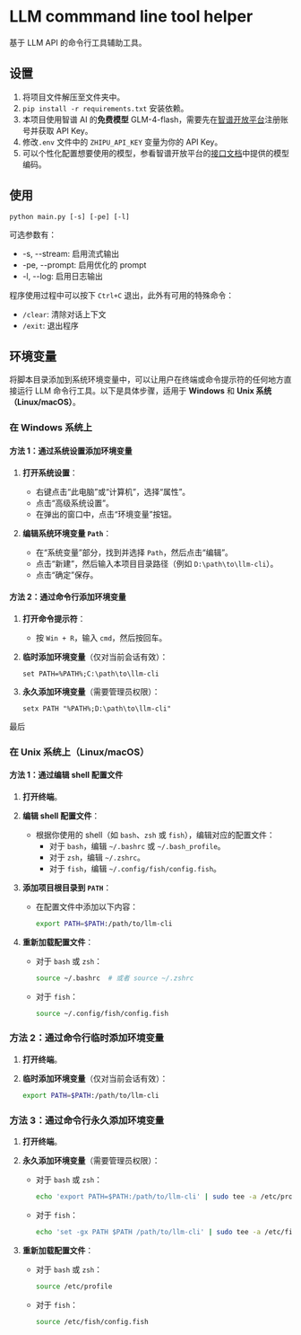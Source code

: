 # LLM commmand line tool helper

基于 LLM API 的命令行工具辅助工具。

## 设置

1. 将项目文件解压至文件夹中。
2. `pip install -r requirements.txt` 安装依赖。
3. 本项目使用智谱 AI 的**免费模型** GLM-4-flash，需要先在[智谱开放平台](https://open.bigmodel.cn/)注册账号并获取 API Key。
4. 修改`.env` 文件中的 `ZHIPU_API_KEY` 变量为你的 API Key。
5. 可以个性化配置想要使用的模型，参看智谱开放平台的[接口文档](https://open.bigmodel.cn/dev/api/normal-model/glm-4)中提供的模型编码。

## 使用

```shell
python main.py [-s] [-pe] [-l]
```

可选参数有：

- -s, --stream: 启用流式输出
- -pe, --prompt: 启用优化的 prompt
- -l, --log: 启用日志输出

程序使用过程中可以按下 `Ctrl+C` 退出，此外有可用的特殊命令：

- `/clear`: 清除对话上下文
- `/exit`: 退出程序

## 环境变量

将脚本目录添加到系统环境变量中，可以让用户在终端或命令提示符的任何地方直接运行 LLM 命令行工具。以下是具体步骤，适用于 **Windows** 和 **Unix 系统（Linux/macOS）**。

### **在 Windows 系统上**

#### 方法 1：通过系统设置添加环境变量

1. **打开系统设置**：

   - 右键点击“此电脑”或“计算机”，选择“属性”。
   - 点击“高级系统设置”。
   - 在弹出的窗口中，点击“环境变量”按钮。

2. **编辑系统环境变量 `Path`**：
   - 在“系统变量”部分，找到并选择 `Path`，然后点击“编辑”。
   - 点击“新建”，然后输入本项目目录路径（例如 `D:\path\to\llm-cli`）。
   - 点击“确定”保存。

#### 方法 2：通过命令行添加环境变量

1. **打开命令提示符**：

   - 按 `Win + R`，输入 `cmd`，然后按回车。

2. **临时添加环境变量**（仅对当前会话有效）：

   ```batch
   set PATH=%PATH%;C:\path\to\llm-cli
   ```

3. **永久添加环境变量**（需要管理员权限）：
   ```batch
   setx PATH "%PATH%;D:\path\to\llm-cli"
   ```

最后

### **在 Unix 系统上（Linux/macOS）**

#### 方法 1：通过编辑 shell 配置文件

1. **打开终端**。

2. **编辑 shell 配置文件**：

   - 根据你使用的 shell（如 `bash`、`zsh` 或 `fish`），编辑对应的配置文件：
     - 对于 `bash`，编辑 `~/.bashrc` 或 `~/.bash_profile`。
     - 对于 `zsh`，编辑 `~/.zshrc`。
     - 对于 `fish`，编辑 `~/.config/fish/config.fish`。

3. **添加项目根目录到 `PATH`**：

   - 在配置文件中添加以下内容：
     ```bash
     export PATH=$PATH:/path/to/llm-cli
     ```

4. **重新加载配置文件**：
   - 对于 `bash` 或 `zsh`：
     ```bash
     source ~/.bashrc  # 或者 source ~/.zshrc
     ```
   - 对于 `fish`：
     ```bash
     source ~/.config/fish/config.fish
     ```

### 方法 2：通过命令行临时添加环境变量

1. **打开终端**。

2. **临时添加环境变量**（仅对当前会话有效）：
   ```bash
   export PATH=$PATH:/path/to/llm-cli
   ```

### 方法 3：通过命令行永久添加环境变量

1. **打开终端**。

2. **永久添加环境变量**（需要管理员权限）：

   - 对于 `bash` 或 `zsh`：
     ```bash
     echo 'export PATH=$PATH:/path/to/llm-cli' | sudo tee -a /etc/profile
     ```
   - 对于 `fish`：
     ```bash
     echo 'set -gx PATH $PATH /path/to/llm-cli' | sudo tee -a /etc/fish/config.fish
     ```

3. **重新加载配置文件**：
   - 对于 `bash` 或 `zsh`：
     ```bash
     source /etc/profile
     ```
   - 对于 `fish`：
     ```bash
     source /etc/fish/config.fish
     ```
